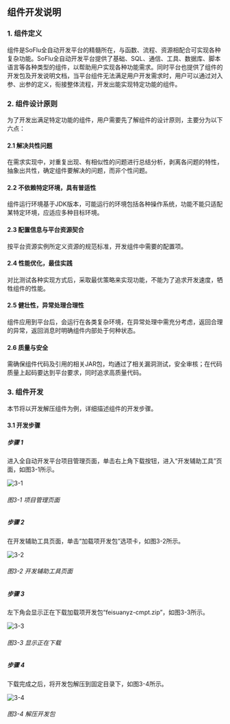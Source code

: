 ## 组件开发说明

### 1. 组件定义
组件是SoFlu全自动开发平台的精髓所在，与函数、流程、资源相配合可实现各种复杂功能。SoFlu全自动开发平台提供了基础、SQL、通信、工具、数据库、脚本语言等各种类型的组件，以帮助用户实现各种功能需求。同时平台也提供了组件的开发包及开发说明文档，当平台组件无法满足用户开发需求时，用户可以通过对入参、出参的定义，衔接整体流程，开发出能实现特定功能的组件。

### 2. 组件设计原则
为了开发出满足特定功能的组件，用户需要先了解组件的设计原则，主要分为以下六点：

#### 2.1 解决共性问题
在需求实现中，对重复出现、有相似性的问题进行总结分析，剥离各问题的特性，抽象出共性，确定组件要解决的问题，而非个性问题。

#### 2.2 不依赖特定环境，具有普适性
组件运行环境基于JDK版本，可能运行的环境包括各种操作系统，功能不能只适配某特定环境，应适应多种目标环境。

#### 2.3 配置信息与平台资源契合
按平台资源实例所定义资源的规范标准，开发组件中需要的配置项。

#### 2.4 性能优化，最佳实践
对比测试各种实现方式后，采取最优策略来实现功能，不能为了追求开发速度，牺牲组件的性能。

#### 2.5 健壮性，异常处理合理性
组件应用到平台后，会运行在各类复杂环境，在异常处理中需充分考虑，返回合理的异常，返回消息时明确组件内部处于何种状态。

#### 2.6 质量与安全
需确保组件代码及引用的相关JAR包，均通过了相关漏洞测试，安全审核；在代码质量上起码要达到平台要求，同时追求高质量代码。

### 3. 组件开发
本节将以开发解压组件为例，详细描述组件的开发步骤。

#### 3.1 开发步骤

##### 步骤 1
进入全自动开发平台项目管理页面，单击右上角下载按钮，进入“开发辅助工具”页面，如图3-1所示。

![3-1](https://images.gitee.com/uploads/images/2021/0830/112634_726eb064_8721401.png "3_1.png")
###### 图3-1 项目管理页面

##### 步骤 2	
在开发辅助工具页面，单击“加载项开发包”选项卡，如图3-2所示。

![3-2](https://images.gitee.com/uploads/images/2021/0830/113119_2395dbb9_8721401.png "3_2.png")
###### 图3-2 开发辅助工具页面

##### 步骤 3	
左下角会显示正在下载加载项开发包“feisuanyz-cmpt.zip”，如图3-3所示。

![3-3](https://images.gitee.com/uploads/images/2021/0830/113555_5d5900a9_8721401.png "3_3.png")
###### 图3-3 显示正在下载

##### 步骤 4	
下载完成之后，将开发包解压到固定目录下，如图3-4所示。

![3-4](https://images.gitee.com/uploads/images/2021/0830/113708_c1b6d4bc_8721401.png "3_4.png")
###### 图3-4 解压开发包
